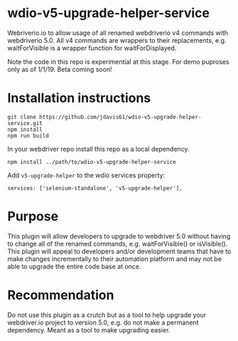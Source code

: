 # wdio-v5-upgrade-helper-service
Webriverio.io to allow usage of all renamed webdriverio v4 commands with webdriverio 5.0. All v4 commands are wrappers to their replacements, e.g. waitForVisible is a wrapper function for waitForDisplayed.

Note the code in this repo is experimential at this stage. For demo puproses only as of 1/1/19. Beta coming soon!

# Installation instructions
```
git clone https://github.com/jdavis61/wdio-v5-upgrade-helper-service.git
npm install
npm run build
```

In your webdriver repo install this repo as a local dependency.
```
npm install ../path/to/wdio-v5-upgrade-helper-service
```

Add `v5-upgrade-helper` to the wdio services property:
```
services: ['selenium-standalone', 'v5-upgrade-helper'],
```

# Purpose
This plugin will allow developers to upgrade to webdriver 5.0 without having to change all of the renamed commands, e.g. waitForVisible() or isVisible(). This plugin will appeal to developers and/or development teams that have to make changes incrementally to their automation platform and may not be able to upgrade the entire code base at once.

# Recommendation
Do not use this plugin as a crutch but as a tool to help upgrade your webdriver.io project to version 5.0, e.g. do not make a permanent dependency. Meant as a tool to make upgrading easier.

